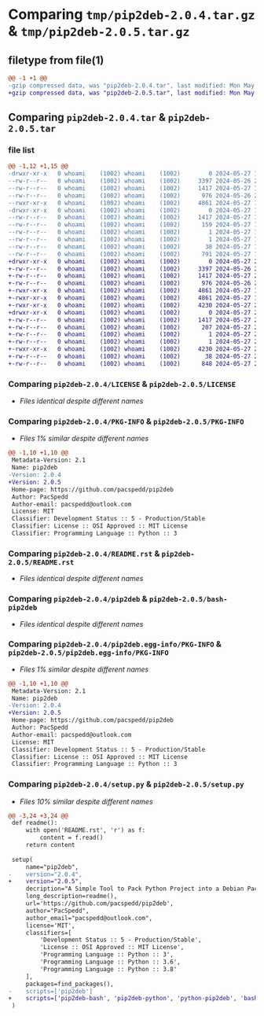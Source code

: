 # Comparing `tmp/pip2deb-2.0.4.tar.gz` & `tmp/pip2deb-2.0.5.tar.gz`

## filetype from file(1)

```diff
@@ -1 +1 @@
-gzip compressed data, was "pip2deb-2.0.4.tar", last modified: Mon May 27 19:24:14 2024, max compression
+gzip compressed data, was "pip2deb-2.0.5.tar", last modified: Mon May 27 20:46:53 2024, max compression
```

## Comparing `pip2deb-2.0.4.tar` & `pip2deb-2.0.5.tar`

### file list

```diff
@@ -1,12 +1,15 @@
-drwxr-xr-x   0 whoami    (1002) whoami    (1002)        0 2024-05-27 19:24:14.070098 pip2deb-2.0.4/
--rw-r--r--   0 whoami    (1002) whoami    (1002)     3397 2024-05-26 20:11:06.000000 pip2deb-2.0.4/LICENSE
--rw-r--r--   0 whoami    (1002) whoami    (1002)     1417 2024-05-27 19:24:14.070098 pip2deb-2.0.4/PKG-INFO
--rw-r--r--   0 whoami    (1002) whoami    (1002)      976 2024-05-26 20:09:37.000000 pip2deb-2.0.4/README.rst
--rwxr-xr-x   0 whoami    (1002) whoami    (1002)     4861 2024-05-27 19:17:45.000000 pip2deb-2.0.4/pip2deb
-drwxr-xr-x   0 whoami    (1002) whoami    (1002)        0 2024-05-27 19:24:14.070098 pip2deb-2.0.4/pip2deb.egg-info/
--rw-r--r--   0 whoami    (1002) whoami    (1002)     1417 2024-05-27 19:24:14.000000 pip2deb-2.0.4/pip2deb.egg-info/PKG-INFO
--rw-r--r--   0 whoami    (1002) whoami    (1002)      159 2024-05-27 19:24:14.000000 pip2deb-2.0.4/pip2deb.egg-info/SOURCES.txt
--rw-r--r--   0 whoami    (1002) whoami    (1002)        1 2024-05-27 19:24:14.000000 pip2deb-2.0.4/pip2deb.egg-info/dependency_links.txt
--rw-r--r--   0 whoami    (1002) whoami    (1002)        1 2024-05-27 19:24:14.000000 pip2deb-2.0.4/pip2deb.egg-info/top_level.txt
--rw-r--r--   0 whoami    (1002) whoami    (1002)       38 2024-05-27 19:24:14.070098 pip2deb-2.0.4/setup.cfg
--rw-r--r--   0 whoami    (1002) whoami    (1002)      791 2024-05-27 19:23:51.000000 pip2deb-2.0.4/setup.py
+drwxr-xr-x   0 whoami    (1002) whoami    (1002)        0 2024-05-27 20:46:53.262330 pip2deb-2.0.5/
+-rw-r--r--   0 whoami    (1002) whoami    (1002)     3397 2024-05-26 20:11:06.000000 pip2deb-2.0.5/LICENSE
+-rw-r--r--   0 whoami    (1002) whoami    (1002)     1417 2024-05-27 20:46:53.262330 pip2deb-2.0.5/PKG-INFO
+-rw-r--r--   0 whoami    (1002) whoami    (1002)      976 2024-05-26 20:09:37.000000 pip2deb-2.0.5/README.rst
+-rwxr-xr-x   0 whoami    (1002) whoami    (1002)     4861 2024-05-27 19:17:45.000000 pip2deb-2.0.5/bash-pip2deb
+-rwxr-xr-x   0 whoami    (1002) whoami    (1002)     4861 2024-05-27 19:17:45.000000 pip2deb-2.0.5/pip2deb-bash
+-rwxr-xr-x   0 whoami    (1002) whoami    (1002)     4230 2024-05-27 20:44:02.000000 pip2deb-2.0.5/pip2deb-python
+drwxr-xr-x   0 whoami    (1002) whoami    (1002)        0 2024-05-27 20:46:53.262330 pip2deb-2.0.5/pip2deb.egg-info/
+-rw-r--r--   0 whoami    (1002) whoami    (1002)     1417 2024-05-27 20:46:53.000000 pip2deb-2.0.5/pip2deb.egg-info/PKG-INFO
+-rw-r--r--   0 whoami    (1002) whoami    (1002)      207 2024-05-27 20:46:53.000000 pip2deb-2.0.5/pip2deb.egg-info/SOURCES.txt
+-rw-r--r--   0 whoami    (1002) whoami    (1002)        1 2024-05-27 20:46:53.000000 pip2deb-2.0.5/pip2deb.egg-info/dependency_links.txt
+-rw-r--r--   0 whoami    (1002) whoami    (1002)        1 2024-05-27 20:46:53.000000 pip2deb-2.0.5/pip2deb.egg-info/top_level.txt
+-rwxr-xr-x   0 whoami    (1002) whoami    (1002)     4230 2024-05-27 20:44:02.000000 pip2deb-2.0.5/python-pip2deb
+-rw-r--r--   0 whoami    (1002) whoami    (1002)       38 2024-05-27 20:46:53.262330 pip2deb-2.0.5/setup.cfg
+-rw-r--r--   0 whoami    (1002) whoami    (1002)      848 2024-05-27 20:46:42.000000 pip2deb-2.0.5/setup.py
```

### Comparing `pip2deb-2.0.4/LICENSE` & `pip2deb-2.0.5/LICENSE`

 * *Files identical despite different names*

### Comparing `pip2deb-2.0.4/PKG-INFO` & `pip2deb-2.0.5/PKG-INFO`

 * *Files 1% similar despite different names*

```diff
@@ -1,10 +1,10 @@
 Metadata-Version: 2.1
 Name: pip2deb
-Version: 2.0.4
+Version: 2.0.5
 Home-page: https://github.com/pacspedd/pip2deb
 Author: PacSpedd
 Author-email: pacspedd@outlook.com
 License: MIT
 Classifier: Development Status :: 5 - Production/Stable
 Classifier: License :: OSI Approved :: MIT License
 Classifier: Programming Language :: Python :: 3
```

### Comparing `pip2deb-2.0.4/README.rst` & `pip2deb-2.0.5/README.rst`

 * *Files identical despite different names*

### Comparing `pip2deb-2.0.4/pip2deb` & `pip2deb-2.0.5/bash-pip2deb`

 * *Files identical despite different names*

### Comparing `pip2deb-2.0.4/pip2deb.egg-info/PKG-INFO` & `pip2deb-2.0.5/pip2deb.egg-info/PKG-INFO`

 * *Files 1% similar despite different names*

```diff
@@ -1,10 +1,10 @@
 Metadata-Version: 2.1
 Name: pip2deb
-Version: 2.0.4
+Version: 2.0.5
 Home-page: https://github.com/pacspedd/pip2deb
 Author: PacSpedd
 Author-email: pacspedd@outlook.com
 License: MIT
 Classifier: Development Status :: 5 - Production/Stable
 Classifier: License :: OSI Approved :: MIT License
 Classifier: Programming Language :: Python :: 3
```

### Comparing `pip2deb-2.0.4/setup.py` & `pip2deb-2.0.5/setup.py`

 * *Files 10% similar despite different names*

```diff
@@ -3,24 +3,24 @@
 def readme():
     with open('README.rst', 'r') as f:
         content = f.read()
     return content
 
 setup(
     name="pip2deb",
-    version="2.0.4",
+    version="2.0.5",
     decription="A Simple Tool to Pack Python Project into a Debian Package, For Debian/Ubuntu and Termux",
     long_description=readme(),
     url='https://github.com/pacspedd/pip2deb',
     author="PacSpedd",
     author_email="pacspedd@outlook.com",
     license='MIT',
     classifiers=[
         'Development Status :: 5 - Production/Stable',
         'License :: OSI Approved :: MIT License',
         'Programming Language :: Python :: 3',
         'Programming Language :: Python :: 3.6',
         'Programming Language :: Python :: 3.8'
     ],
     packages=find_packages(),
-    scripts=['pip2deb']
+    scripts=['pip2deb-bash', 'pip2deb-python', 'python-pip2deb', 'bash-pip2deb']
 )
```

